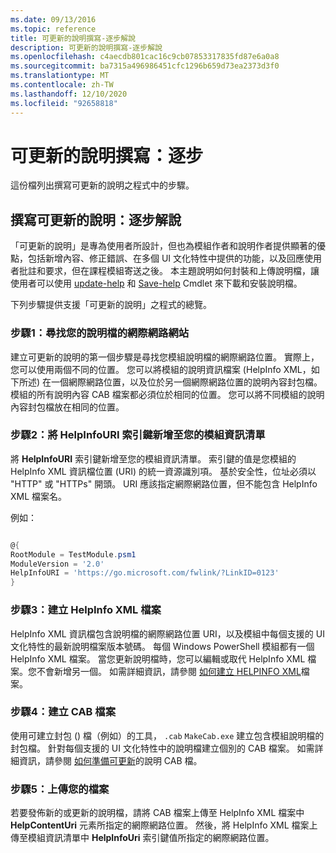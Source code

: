 ```yaml
---
ms.date: 09/13/2016
ms.topic: reference
title: 可更新的說明撰寫-逐步解說
description: 可更新的說明撰寫-逐步解說
ms.openlocfilehash: c4aecdb801cac16c9cb07853317835fd87e6a0a8
ms.sourcegitcommit: ba7315a496986451cfc1296b659d73ea2373d3f0
ms.translationtype: MT
ms.contentlocale: zh-TW
ms.lasthandoff: 12/10/2020
ms.locfileid: "92658818"
---
```

# <a name="updatable-help-authoring-step-by-step"></a>可更新的說明撰寫：逐步

這份檔列出撰寫可更新的說明之程式中的步驟。

## <a name="authoring-updatable-help-step-by-step"></a>撰寫可更新的說明：逐步解說

「可更新的說明」是專為使用者所設計，但也為模組作者和說明作者提供顯著的優點，包括新增內容、修正錯誤、在多個 UI 文化特性中提供的功能，以及回應使用者批註和要求，但在課程模組寄送之後。 本主題說明如何封裝和上傳說明檔，讓使用者可以使用 [update-help](/powershell/module/Microsoft.PowerShell.Core/Update-Help) 和 [Save-help](/powershell/module/Microsoft.PowerShell.Core/Save-Help) Cmdlet 來下載和安裝說明檔。

下列步驟提供支援「可更新的說明」之程式的總覽。

### <a name="step-1-find-an-internet-site-for-your-help-files"></a>步驟1：尋找您的說明檔的網際網路網站

建立可更新的說明的第一個步驟是尋找您模組說明檔的網際網路位置。 實際上，您可以使用兩個不同的位置。 您可以將模組的說明資訊檔案 (HelpInfo XML，如下所述) 在一個網際網路位置，以及位於另一個網際網路位置的說明內容封包檔。 模組的所有說明內容 CAB 檔案都必須位於相同的位置。 您可以將不同模組的說明內容封包檔放在相同的位置。

### <a name="step-2-add-a-helpinfouri-key-to-your-module-manifest"></a>步驟2：將 HelpInfoURI 索引鍵新增至您的模組資訊清單

將 **HelpInfoURI** 索引鍵新增至您的模組資訊清單。 索引鍵的值是您模組的 HelpInfo XML 資訊檔位置 (URI) 的統一資源識別項。 基於安全性，位址必須以 "HTTP" 或 "HTTPs" 開頭。 URI 應該指定網際網路位置，但不能包含 HelpInfo XML 檔案名。

例如：

```powershell

@{
RootModule = TestModule.psm1
ModuleVersion = '2.0'
HelpInfoURI = 'https://go.microsoft.com/fwlink/?LinkID=0123'
}
```

### <a name="step-3-create-a-helpinfo-xml-file"></a>步驟3：建立 HelpInfo XML 檔案

HelpInfo XML 資訊檔包含說明檔的網際網路位置 URI，以及模組中每個支援的 UI 文化特性的最新說明檔案版本號碼。 每個 Windows PowerShell 模組都有一個 HelpInfo XML 檔案。 當您更新說明檔時，您可以編輯或取代 HelpInfo XML 檔案。您不會新增另一個。 如需詳細資訊，請參閱 [如何建立 HELPINFO XML](./how-to-create-a-helpinfo-xml-file.md)檔案。

### <a name="step-4-create-cab-files"></a>步驟4：建立 CAB 檔案

使用可建立封包 () 檔（例如）的工具， `.cab` `MakeCab.exe` 建立包含模組說明檔的封包檔。 針對每個支援的 UI 文化特性中的說明檔建立個別的 CAB 檔案。 如需詳細資訊，請參閱 [如何準備可更新](./how-to-prepare-updatable-help-cab-files.md)的說明 CAB 檔。

### <a name="step-5-upload-your-files"></a>步驟5：上傳您的檔案

若要發佈新的或更新的說明檔，請將 CAB 檔案上傳至 HelpInfo XML 檔案中 **HelpContentUri** 元素所指定的網際網路位置。 然後，將 HelpInfo XML 檔案上傳至模組資訊清單中 **HelpInfoUri** 索引鍵值所指定的網際網路位置。
